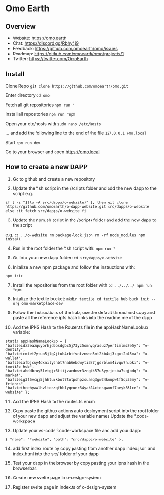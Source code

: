 # Omo Earth

## Overview

- Website: https://omo.earth
- Chat: https://discord.gg/Rbhy4j9
- Feedback: https://github.com/omoearth/omo/issues
- Roadmap: https://github.com/omoearth/omo/projects/1
- Twitter: https://twitter.com/OmoEarth


## Install

Clone Repo 
`git clone https://github.com/omoearth/omo.git`

Enter directory 
`cd omo`

Fetch all git repositories
`npm run °`

Install all repositories
`npm run °npm`

Open your etc/hosts with 
`sudo nano /etc/hosts`

... and add the following line to the end of the file 
`127.0.0.1 omo.local`

Start
`npm run dev`

Go to your browser and open https://omo.local


## How to create a new DAPP

1. Go to github and create a new repository

2. Update the °.sh script in the /scripts folder and add the new dapp to the script 
   e.g.

`if [ -z "$(ls -A src/dapps/o-website)" ]; then
    git clone https://github.com/omoearth/o-dapp-website.git src/dapps/o-website
else
    git fetch src/dapps/o-website
fi`

3. Update the npm.sh script in the /scripts folder and add the new dapp to the script 

e.g.
`cd ../o-website
rm package-lock.json
rm -rf node_modules
npm install`

4. Run in the root folder the °.sh script with: 
`npm run °`

5. Go into your new dapp folder:
 `cd src/dapps/o-website`

6. Initalize a new npm package and follow the instructions with:

`npm init`

7. Install the repositories from the root folder with
`
cd ../../../
npm run °npm
`
   
8. Initalize the textile bucket:
`
mkdir textile
cd textile
hub buck init --org omo-marketplace-dev
`

9. Follow the instructions of the hub, use the default thread and copy and paste all the reference ipfs hash links into the readme.me of the dapp

10. Add the IPNS Hash to the Router.ts file in the appHashNameLookup variable:

`static appHashNameLookup = {
    "bafzbeidz3eazquyorhjdiosdgbc5j73yz5omnyqrasuz7pertimlmz7e5y": "o-dentity",
    "bafzbeicmtet2ytuo5jlg2jtuh4rbtfvntznwah5mt2kb4xj3zgxt2ol5ma": "o-wallet",
    "bafzbeiafbjcuy4dxnily3nbt7nab6ebdwyti3z7jgdrblnm4ivqw7hubki": "o-textile-hub",
    "bafzbeiahddbruy5letgjx6tiijzaednwr3zngtk57u3yyrjcsba7sqjbdq": "o-market",
    "bafzbeig3f5vcqj5jhhtuckbot7totpshpzsuaaq3gw24kwnpwtf5qc35my": "o-friends",
    "bafzbeihcehyawlhvltossqfhblyqeuer34yak24ctesgwnnf7aeyk33lce": "o-website"
};`

11. Add the IPNS Hash to the routes.ts enum 

12. Copy paste the github actions auto deployment script into the root folder of your new dapp and adjust the variable names
   Update the °.code-workspace 

13. Update your vs-code °.code-workspace file and add your dapp: 

`
{
    "name": "°website",
    "path": "src/dapps/o-website"
},
`

14. add first index route by copy pasting from another dapp index.json and index.html into the src/ folder of your dapp

15. Test your dapp in the browser by copy pasting your ipns hash in the browserbar.

16. Create new svelte page in o-design-system

17. Register svelte page in index.ts of o-design-system
